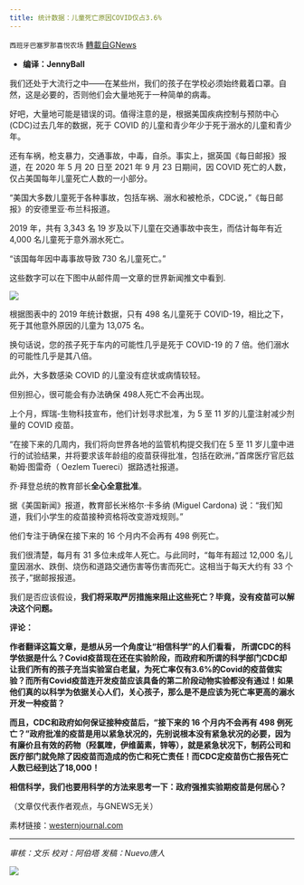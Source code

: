 ```yaml
---
title: 统计数据：儿童死亡原因COVID仅占3.6%
---
```

`西班牙巴塞罗那喜悦农场` [轉載自GNews](https://gnews.org/zh-hans/1578820/)

- **编译：JennyBall**


我们还处于大流行之中——在某些州，我们的孩子在学校必须始终戴着口罩。自然，这是必要的，否则他们会大量地死于一种简单的病毒。

好吧，大量地可能是错误的词。值得注意的是，根据美国疾病控制与预防中心(CDC)过去几年的数据，死于 COVID 的儿童和青少年少于死于溺水的儿童和青少年。

还有车祸，枪支暴力，交通事故，中毒，自杀。事实上，据英国《每日邮报》报道，在 2020 年 5 月 20 日至 2021 年 9 月 23 日期间，因 COVID 死亡的人数，仅占美国每年儿童死亡人数的一小部分。

“美国大多数儿童死于各种事故，包括车祸、溺水和被枪杀，CDC说，”《每日邮报》的安德里亚·布兰科报道。

2019 年，共有 3,343 名 19 岁及以下儿童在交通事故中丧生，而估计每年有近 4,000 名儿童死于意外溺水死亡。

“该国每年因中毒事故导致 730 名儿童死亡。”

这些数字可以在下图中从邮件周一文章的世界新闻推文中看到.

![](https://assets.gnews.org/wp-content/uploads/2021/10/image-114.png)

根据图表中的 2019 年统计数据，只有 498 名儿童死于 COVID-19，相比之下，死于其他意外原因的儿童为 13,075 名。

换句话说，您的孩子死于车内的可能性几乎是死于 COVID-19 的 7 倍。他们溺水的可能性几乎是其八倍。

此外，大多数感染 COVID 的儿童没有症状或病情较轻。

但别担心，很可能会有办法确保 498人死亡不会再出现。

上个月，辉瑞-生物科技宣布，他们计划寻求批准，为 5 至 11 岁的儿童注射减少剂量的 COVID 疫苗。

“在接下来的几周内，我们将向世界各地的监管机构提交我们在 5 至 11 岁儿童中进行的试验结果，并将要求该年龄组的疫苗获得批准，包括在欧洲，”首席医疗官厄兹勒姆·图雷奇（ Oezlem Tuereci）据路透社报道。

乔·拜登总统的教育部长**全心全意批准**。

据《美国新闻》报道，教育部长米格尔·卡多纳 (Miguel Cardona) 说：“我们知道，我们小学生的疫苗接种资格将改变游戏规则。”

他们专注于确保在接下来的 16 个月内不会再有 498 例死亡。

我们很清楚，每月有 31 多位未成年人死亡。与此同时，“每年有超过 12,000 名儿童因溺水、跌倒、烧伤和道路交通伤害等伤害而死亡。这相当于每天大约有 33 个孩子，”据邮报报道。

我们是否应该假设，**我们将采取严厉措施来阻止这些死亡？毕竟，没有疫苗可以解决这个问题。**

**评论：**

**作者翻译这篇文章，是想从另一个角度让“相信科学”的人们看看， 所谓****CDC****的科学依据是什么？****Covid****疫苗现在还在实验阶段，而政府和所谓的科学部门****CDC****却让我们所有的孩子充当实验室白老鼠，为死亡率仅有****3.6%****的****Covid****的疫苗做实验？而所有****Covid****疫苗连开发疫苗应该具备的第二阶段动物实验都没有通过！如果他们真的以科学为依据关心人们，关心孩子，那么是不是应该为死亡率更高的溺水开发一种疫苗？**

**而且，****CDC****和政府如何保证接种疫苗后，“接下来的 ****16 ****个月内不会再有 ****498 ****例死亡？”政府批准的疫苗是用以紧急状况的，先别说根本没有紧急状况的必要，因为有廉价且有效的药物（羟氯喹，伊维菌素，锌等），就是紧急状况下，制药公司和医疗部门就免除了因疫苗而造成的伤亡和死亡责任！而****CDC****定疫苗伤亡报告死亡人数已经到达了****18,000****！**

**相信科学，我们也要用科学的方法来思考一下：政府强推实验期疫苗是何居心？**

（文章仅代表作者观点，与GNEWS无关）

素材链接：[westernjournal.com](https://www.westernjournal.com/stats-13573-child-fatalities-covid-accounts-3-6-deaths-7-causes-account-96-4/?utm_source=Email&amp;utm_medium=newsletter-CT&amp;utm_campaign=dailypm&amp;utm_content=conservative-tribune&amp;ats_es=dca67062709054f7bc6c6d0d828f4d01)

* * *

*审核：文乐
校对：阿伯塔
发稿：Nuevo唐人*

![](https://assets.gnews.org/wp-content/uploads/2021/10/tempsnip190.png)
